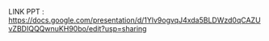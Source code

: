 LINK PPT : https://docs.google.com/presentation/d/1Ylv9ogvqJ4xda5BLDWzd0qCAZUvZBDIQQQwnuKH90bo/edit?usp=sharing
